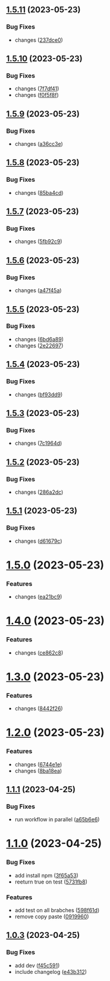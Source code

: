 ## [1.5.11](https://github.com/silvelo/prueba-automatizacion/compare/v1.5.10...v1.5.11) (2023-05-23)


### Bug Fixes

* changes ([237dce0](https://github.com/silvelo/prueba-automatizacion/commit/237dce002f188ae3f2dc6aa5924d8e28ba3e6135))

## [1.5.10](https://github.com/silvelo/prueba-automatizacion/compare/v1.5.9...v1.5.10) (2023-05-23)


### Bug Fixes

* changes ([7f7df41](https://github.com/silvelo/prueba-automatizacion/commit/7f7df410237de31c2275796adf7edc0c17c54e16))
* changes ([f0f5f8f](https://github.com/silvelo/prueba-automatizacion/commit/f0f5f8f3cf93d43a99318ca32f2a1e59d7d06a92))

## [1.5.9](https://github.com/silvelo/prueba-automatizacion/compare/v1.5.8...v1.5.9) (2023-05-23)


### Bug Fixes

* changes ([a36cc3e](https://github.com/silvelo/prueba-automatizacion/commit/a36cc3ef80f131d78ceebbac96148158d2aeb978))

## [1.5.8](https://github.com/silvelo/prueba-automatizacion/compare/v1.5.7...v1.5.8) (2023-05-23)


### Bug Fixes

* changes ([85ba4cd](https://github.com/silvelo/prueba-automatizacion/commit/85ba4cd375f5b65b5727e8c1239ef8ce8ea4404e))

## [1.5.7](https://github.com/silvelo/prueba-automatizacion/compare/v1.5.6...v1.5.7) (2023-05-23)


### Bug Fixes

* changes ([5fb92c9](https://github.com/silvelo/prueba-automatizacion/commit/5fb92c92821f03431b1d88b0e3e88a1d27e29e44))

## [1.5.6](https://github.com/silvelo/prueba-automatizacion/compare/v1.5.5...v1.5.6) (2023-05-23)


### Bug Fixes

* changes ([a47f45a](https://github.com/silvelo/prueba-automatizacion/commit/a47f45aea23c09ada9196617c0229066053c834d))

## [1.5.5](https://github.com/silvelo/prueba-automatizacion/compare/v1.5.4...v1.5.5) (2023-05-23)


### Bug Fixes

* changes ([6bd6a89](https://github.com/silvelo/prueba-automatizacion/commit/6bd6a89a6569b21c1e18f3d40ef21dd4ad1e0412))
* changes ([2e22697](https://github.com/silvelo/prueba-automatizacion/commit/2e226977aaa733b19920ee721dfd592f6c845266))

## [1.5.4](https://github.com/silvelo/prueba-automatizacion/compare/v1.5.3...v1.5.4) (2023-05-23)


### Bug Fixes

* changes ([bf93dd9](https://github.com/silvelo/prueba-automatizacion/commit/bf93dd94d6535a74baa560174c55f610d7838831))

## [1.5.3](https://github.com/silvelo/prueba-automatizacion/compare/v1.5.2...v1.5.3) (2023-05-23)


### Bug Fixes

* changes ([7c1964d](https://github.com/silvelo/prueba-automatizacion/commit/7c1964d391bdba949565a85dd6cefbc04ec6a185))

## [1.5.2](https://github.com/silvelo/prueba-automatizacion/compare/v1.5.1...v1.5.2) (2023-05-23)


### Bug Fixes

* changes ([286a2dc](https://github.com/silvelo/prueba-automatizacion/commit/286a2dcf7fceebceba9f1d16726ee981381c2194))

## [1.5.1](https://github.com/silvelo/prueba-automatizacion/compare/v1.5.0...v1.5.1) (2023-05-23)


### Bug Fixes

* changes ([d61679c](https://github.com/silvelo/prueba-automatizacion/commit/d61679c82d9917e1c2e2ad415a652b914da81382))

# [1.5.0](https://github.com/silvelo/prueba-automatizacion/compare/v1.4.0...v1.5.0) (2023-05-23)


### Features

* changes ([ea21bc9](https://github.com/silvelo/prueba-automatizacion/commit/ea21bc9458ca8896af4d52eec715aa0601d86e4c))

# [1.4.0](https://github.com/silvelo/prueba-automatizacion/compare/v1.3.0...v1.4.0) (2023-05-23)


### Features

* changes ([ce862c8](https://github.com/silvelo/prueba-automatizacion/commit/ce862c86ed861ed86c0e580786b6c2d2b5f414bd))

# [1.3.0](https://github.com/silvelo/prueba-automatizacion/compare/v1.2.0...v1.3.0) (2023-05-23)


### Features

* changes ([8442f26](https://github.com/silvelo/prueba-automatizacion/commit/8442f26e24dd22cc900c04bb51cdb724289d4670))

# [1.2.0](https://github.com/silvelo/prueba-automatizacion/compare/v1.1.1...v1.2.0) (2023-05-23)


### Features

* changes ([6744e1e](https://github.com/silvelo/prueba-automatizacion/commit/6744e1e2892001a8d5f68bcf7b4f8223b14d92dd))
* changes ([8ba18ea](https://github.com/silvelo/prueba-automatizacion/commit/8ba18eac1ab749df1143a0d834ec16547e09194e))

## [1.1.1](https://github.com/silvelo/prueba-automatizacion/compare/v1.1.0...v1.1.1) (2023-04-25)


### Bug Fixes

* run workflow in parallel ([a65b6e6](https://github.com/silvelo/prueba-automatizacion/commit/a65b6e6eda17a0f0a830add0ec10801ebddaab52))

# [1.1.0](https://github.com/silvelo/prueba-automatizacion/compare/v1.0.3...v1.1.0) (2023-04-25)


### Bug Fixes

* add install npm ([3f65a53](https://github.com/silvelo/prueba-automatizacion/commit/3f65a53fef940962dfa047e68a6c181306659b74))
* reeturn true on test ([5731fb8](https://github.com/silvelo/prueba-automatizacion/commit/5731fb84cb20f82f2882e213bf94f93d312a7dd7))


### Features

* add test on all brabches ([598f61d](https://github.com/silvelo/prueba-automatizacion/commit/598f61dae44522b1c3e40ece4752d5ea2e3e9ee5))
* remove copy paste ([0919960](https://github.com/silvelo/prueba-automatizacion/commit/0919960884c173189d65551568e37956ce7aeea7))

## [1.0.3](https://github.com/silvelo/prueba-automatizacion/compare/v1.0.2...v1.0.3) (2023-04-25)


### Bug Fixes

* add dev ([f45c591](https://github.com/silvelo/prueba-automatizacion/commit/f45c591d64883d09d3113d13762e41b0b5bf7901))
* include changelog ([e43b312](https://github.com/silvelo/prueba-automatizacion/commit/e43b3120a0e1fe9f8c333fb6a82fb39eb8c029c2))
